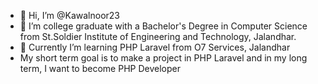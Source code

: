 - 👋 Hi, I’m @Kawalnoor23
- 👀 I’m college graduate with a Bachelor's Degree in Computer Science from St.Soldier Institute of Engineering and Technology, Jalandhar.
- 🌱 Currently I’m learning PHP Laravel from O7 Services, Jalandhar
- My short term goal is to make a project in PHP Laravel and in my long term, I want to become PHP Developer

<!---
Kawalnoor23/Kawalnoor23 is a ✨ special ✨ repository because its `README.md` (this file) appears on your GitHub profile.
You can click the Preview link to take a look at your changes.
--->
